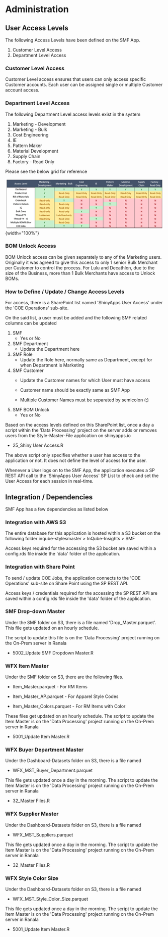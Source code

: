 # Administration

## User Access Levels

The following Access Levels have been defined on the SMF App.

1.  Customer Level Access
2.  Department Level Access

### Customer Level Access

Customer Level access ensures that users can only access specific Customer accounts. Each user can be assigned single or multiple Customer account access.

### Department Level Access

The following Department Level access levels exist in the system

1.  Marketing - Development
2.  Marketing - Bulk
3.  Cost Engineering
4.  IE
5.  Pattern Maker
6.  Material Development
7.  Supply Chain
8.  Factory - Read Only

Please see the below grid for reference

![](images/paste-BA005BEF.png){width="100%"}

### BOM Unlock Access

BOM Unlock access can be given separately to any of the Marketing users. Originally it was agreed to give this access to only 1 senior Bulk Merchant per Customer to control the process. For Lulu and Decathlon, due to the size of the Business, more than 1 Bulk Merchants have access to Unlock BOMs.

### How to Define / Update / Change Access Levels

For access, there is a SharePoint list named 'ShinyApps User Access' under the 'COE Operations' sub-site.

On the said list, a user must be added and the following SMF related columns can be updated

1.  SMF
    -   Yes or No
2.  SMF Department
    -   Update the Department here
3.  SMF Role
    -   Update the Role here, normally same as Department, except for when Department is Marketing
4.  SMF Customer
    -   Update the Customer names for which User must have access

    -   Customer name should be exactly same as SMF App

    -   Multiple Customer Names must be separated by semicolon (;)
5.  SMF BOM Unlock
    -   Yes or No

Based on the access levels defined on this SharePoint list, once a day a script within the 'Data Processing' project on the server adds or removes users from the Style-Master-File application on shinyapps.io

-   25_Shiny User Access.R

The above script only specifies whether a user has access to the application or not. It does not define the level of access for the user.

Whenever a User logs on to the SMF App, the application executes a SP REST API call to the 'ShinyApps User Access' SP List to check and set the User Access for each session in real-time.

## Integration / Dependencies

SMF App has a few dependencies as listed below

### Integration with AWS S3

The entire database for this application is hosted within a S3 bucket on the following folder inqube-stylesmaster \> InQube-Insights \> SMF

Access keys required for the accessing the S3 bucket are saved within a config.rds file inside the 'data' folder of the application.

### Integration with Share Point

To send / update COE Jobs, the application connects to the 'COE Operations' sub-site on Share Point using the SP REST API.

Access keys / credentials required for the accessing the SP REST API are saved within a config.rds file inside the 'data' folder of the application.

### SMF Drop-down Master

Under the SMF folder on S3, there is a file named 'Drop_Master.parquet'. This file gets updated on an hourly schedule.

The script to update this file is on the 'Data Processing' project running on the On-Prem server in Ranala

-   5002_Update SMF Dropdown Master.R

### WFX Item Master

Under the SMF folder on S3, there are the following files.

-   Item_Master.parquet - For RM Items

-   Item_Master_AP.parquet - For Apparel Style Codes

-   Item_Master_Colors.parquet - For RM Items with Color

These files get updated on an hourly schedule. The script to update the Item Master is on the 'Data Processing' project running on the On-Prem server in Ranala

-   5001_Update Item Master.R

### WFX Buyer Department Master

Under the Dashboard-Datasets folder on S3, there is a file named

-   WFX_MST_Buyer_Department.parquet

This file gets updated once a day in the morning. The script to update the Item Master is on the 'Data Processing' project running on the On-Prem server in Ranala

-   32_Master Files.R

### WFX Supplier Master

Under the Dashboard-Datasets folder on S3, there is a file named

-   WFX_MST_Suppliers.parquet

This file gets updated once a day in the morning. The script to update the Item Master is on the 'Data Processing' project running on the On-Prem server in Ranala

-   32_Master Files.R

### WFX Style Color Size

Under the Dashboard-Datasets folder on S3, there is a file named

-   WFX_MST_Style_Color_Size.parquet

This file gets updated once a day in the morning. The script to update the Item Master is on the 'Data Processing' project running on the On-Prem server in Ranala

-   5001_Update Item Master.R
